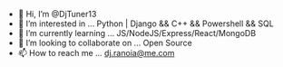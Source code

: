 - 👋 Hi, I’m @DjTuner13
- 👀 I’m interested in ... Python | Django && C++ && Powershell && SQL
- 🌱 I’m currently learning ... JS/NodeJS/Express/React/MongoDB
- 💞️ I’m looking to collaborate on ... Open Source
- 📫 How to reach me ... dj.ranoia@me.com

<!---
DjTuner13/DjTuner13 is a ✨ special ✨ repository because its `README.md` (this file) appears on your GitHub profile.
You can click the Preview link to take a look at your changes.
--->
